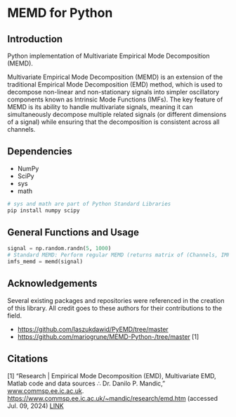 # MEMD for Python

## Introduction
Python implementation of Multivariate Empirical Mode Decomposition (MEMD).

Multivariate Empirical Mode Decomposition (MEMD) is an extension of the traditional Empirical Mode Decomposition (EMD) method, which is used to decompose non-linear and non-stationary signals into simpler oscillatory components known as Intrinsic Mode Functions (IMFs). The key feature of MEMD is its ability to handle multivariate signals, meaning it can simultaneously decompose multiple related signals (or different dimensions of a signal) while ensuring that the decomposition is consistent across all channels.

## Dependencies 
- NumPy
- SciPy  
- sys
- math

```bash
# sys and math are part of Python Standard Libraries
pip install numpy scipy 
```


## General Functions and Usage  
```python
signal = np.random.randn(5, 1000)
# Standard MEMD: Perform regular MEMD (returns matrix of (Channels, IMFs, Data Points))
imfs_memd = memd(signal)
```

## Acknowledgements
Several existing packages and repositories were referenced in the creation of this library. All credit goes to these authors for their contributions to the field.
* https://github.com/laszukdawid/PyEMD/tree/master
* https://github.com/mariogrune/MEMD-Python-/tree/master [1]

## Citations
[1] “Research | Empirical Mode Decomposition (EMD), Multivariate EMD, Matlab code and data sources ∴ Dr. Danilo P. Mandic,” www.commsp.ee.ic.ac.uk. https://www.commsp.ee.ic.ac.uk/~mandic/research/emd.htm (accessed Jul. 09, 2024)  [LINK](https://www.commsp.ee.ic.ac.uk/~mandic/research/emd.htm)
